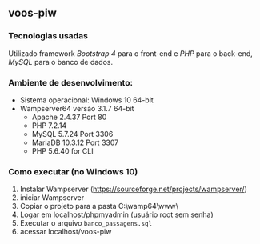## voos-piw
### Tecnologias usadas
Utilizado framework *Bootstrap 4* para o front-end e *PHP* para o back-end, *MySQL* para o banco de dados.

### Ambiente de desenvolvimento:
* Sistema operacional: Windows 10 64-bit
* Wampserver64 versão 3.1.7 64-bit
  * Apache 2.4.37 Port 80
  * PHP 7.2.14
  * MySQL 5.7.24 Port 3306
  * MariaDB 10.3.12 Port 3307
  * PHP 5.6.40 for CLI
 
### Como executar (no Windows 10)
 1. Instalar Wampserver (https://sourceforge.net/projects/wampserver/)
 2. iniciar Wampserver
 3. Copiar o projeto para a pasta C:\wamp64\www\
 4. Logar em localhost/phpmyadmin (usuário root sem senha)
 5. Executar o arquivo `banco_passagens.sql`
 6. acessar localhost/voos-piw
  
